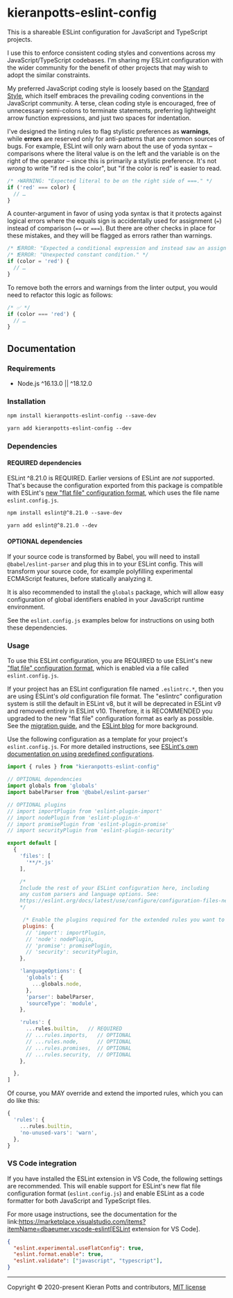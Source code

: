 # kieranpotts-eslint-config

This is a shareable ESLint configuration for JavaScript and TypeScript projects.

I use this to enforce consistent coding styles and conventions across my JavaScript/TypeScript codebases. I'm sharing my ESLint configuration with the wider community for the benefit of other projects that may wish to adopt the similar constraints.

My preferred JavaScript coding style is loosely based on the [Standard Style](https://standardjs.com/), which itself embraces the prevailing coding conventions in the JavaScript community. A terse, clean coding style is encouraged, free of unnecessary semi-colons to terminate statements, preferring lightweight arrow function expressions, and just two spaces for indentation.

I've designed the linting rules to flag stylistic preferences as **warnings**, while **errors** are reserved only for anti-patterns that are common sources of bugs. For example, ESLint will only warn about the use of yoda syntax – comparisons where the literal value is on the left and the variable is on the right of the operator – since this is primarily a stylistic preference. It's not _wrong_ to write "if red is the color", but "if the color is red" is easier to read.

```js
/* ⚡WARNING: "Expected literal to be on the right side of ===." */
if ('red' === color) {
  // …
}
```

A counter-argument in favor of using yoda syntax is that it protects against logical errors where the equals sign is accidentally used for assignment (`=`) instead of comparison (`==` or `===`). But there are other checks in place for these mistakes, and they will be flagged as errors rather than warnings.

```js
/* ❗ERROR: "Expected a conditional expression and instead saw an assignment." */
/* ❗ERROR: "Unexpected constant condition." */
if (color = 'red') {
  // …
}
```

To remove both the errors and warnings from the linter output, you would need to refactor this logic as follows:

```js
/* ✅ */
if (color === 'red') {
  // …
}
```

## Documentation

### Requirements

- Node.js ^16.13.0 || ^18.12.0

### Installation

```txt
npm install kieranpotts-eslint-config --save-dev
```

```txt
yarn add kieranpotts-eslint-config --dev
```

### Dependencies

#### REQUIRED dependencies

ESLint ^8.21.0 is REQUIRED. Earlier versions of ESLint are _not_ supported. That's because the configuration exported from this package is compatible with ESLint's [new "flat file" configuration format](https://eslint.org/docs/latest/use/configure/configuration-files-new), which uses the file name `eslint.config.js`.

```txt
npm install eslint@^8.21.0 --save-dev
```

```txt
yarn add eslint@^8.21.0 --dev
```

#### OPTIONAL dependencies

If your source code is transformed by Babel, you will need to install `@babel/eslint-parser` and plug this in to your ESLint config. This will transform your source code, for example polyfilling experimental ECMAScript features, before statically analyzing it.

It is also recommended to install the `globals` package, which will allow easy configuration of global identifiers enabled in your JavaScript runtime environment.

See the `eslint.config.js` examples below for instructions on using both these dependencies.

<!--

The following packages are also OPTIONAL:

* `eslint-plugin-import` ^2.27.5
* `eslint-plugin-n` ^16.0.0
* `eslint-plugin-promise` ^6.1.1
* `eslint-plugin-security` ^1.7.1

These are ESLint plugins, which extend ESLint's built-in code parsing and analysis capabilities. These plugins have the following purposes:

* [eslint-plugin-import](https://github.com/benmosher/eslint-plugin-import) — Adds checks for good coding practices related to `import`/`export` syntax.

* [eslint-plugin-n](https://github.com/mysticatea/eslint-plugin-n) — Adds linting capabilities for common patterns found in the use of Node APIs. (This is a fork of the original `eslint-plugin-node` package, which is [no longer actively maintained](https://github.com/mysticatea/eslint-plugin-node/issues/300).)

* [eslint-plugin-promise](https://github.com/xjamundx/eslint-plugin-promise) — Enforces additional best practices related to the use of promises.

* [eslint-plugin-security](https://github.com/nodesecurity/eslint-plugin-security) — This is a popular plugin that checks for common security issues in JavaScript applications.

ESLint plugins must be installed relative to the end user's project, which is why these dependencies are defined as "peer dependencies" in this package's manifest file (`package.json`). Peer dependencies are not installed automatically. You must add the plugins you want to use as development dependencies of your own project.

You need to install only the plugins for which you enable corresponding rules (see the "usage" section, below). For example, if your code will be run in web browsers, you probably will not benefit from the rules enabled by the Node.js plugin, `eslint-plugin-n`.

-->

### Usage

To use this ESLint configuration, you are REQUIRED to use ESLint's new ["flat file" configuration format](https://eslint.org/docs/latest/use/configure/configuration-files-new), which is enabled via a file called `eslint.config.js`.

If your project has an ESLint configuration file named `.eslintrc.*`, then you are using ESLint's _old_ configuration file format. The "eslintrc" configuration system is still the default in ESLint v8, but it will be deprecated in ESLint v9 and removed entirely in ESLint v10. Therefore, it is RECOMMENDED you upgraded to the new "flat file" configuration format as early as possible. See the [migration guide](https://eslint.org/docs/latest/use/configure/migration-guide), and the [ESLint blog](https://eslint.org/blog/) for more background.

Use the following configuration as a template for your project's `eslint.config.js`. For more detailed instructions, see [ESLint's own documentation on using predefined configurations](https://eslint.org/docs/latest/use/configure/configuration-files-new#using-predefined-configurations).

```js
import { rules } from "kieranpotts-eslint-config"

// OPTIONAL dependencies
import globals from 'globals'
import babelParser from '@babel/eslint-parser'

// OPTIONAL plugins
// import importPlugin from 'eslint-plugin-import'
// import nodePlugin from 'eslint-plugin-n'
// import promisePlugin from 'eslint-plugin-promise'
// import securityPlugin from 'eslint-plugin-security'

export default [
  {
    'files': [
      '**/*.js'
    ],

    /*
    Include the rest of your ESLint configuration here, including
    any custom parsers and language options. See:
    https://eslint.org/docs/latest/use/configure/configuration-files-new
    */

     /* Enable the plugins required for the extended rules you want to use. */
     plugins: {
      // 'import': importPlugin,
      // 'node': nodePlugin,
      // 'promise': promisePlugin,
      // 'security': securityPlugin,
    },

    'languageOptions': {
      'globals': {
        ...globals.node,
      },
      'parser': babelParser,
      'sourceType': 'module',
    },

    'rules': {
      ...rules.builtin,   // REQUIRED
      // ...rules.imports,   // OPTIONAL
      // ...rules.node,      // OPTIONAL
      // ...rules.promises,  // OPTIONAL
      // ...rules.security,  // OPTIONAL
    },

  },
]
```

Of course, you MAY override and extend the imported rules, which you can do like this:

```js
{
  'rules': {
    ...rules.builtin,
    'no-unused-vars': 'warn',
  },
}
```
<!--
> ℹ
> The security plugin is known to detect many false positives, so warnings raised by any `security/*` rules you enable will need to be triaged by humans. You may need to silence some security warnings by adding inline `eslint-disable` comments to your application code.
-->

### VS Code integration

If you have installed the ESLint extension in VS Code, the following settings are recommended. This will enable support for ESLint's new flat file configuration format (`eslint.config.js`) and enable ESLint as a code formatter for both JavaScript and TypeScript files.

For more usage instructions, see the documentation for the link:https://marketplace.visualstudio.com/items?itemName=dbaeumer.vscode-eslint[ESLint extension for VS Code].

```json
{
  "eslint.experimental.useFlatConfig": true,
  "eslint.format.enable": true,
  "eslint.validate": ["javascript", "typescript"],
}
```

----
Copyright © 2020-present Kieran Potts and contributors, [MIT license](./LICENSE.txt)
